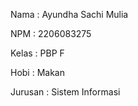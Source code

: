 Nama    : Ayundha Sachi Mulia

NPM     : 2206083275

Kelas   : PBP F

Hobi    : Makan

Jurusan : Sistem Informasi


